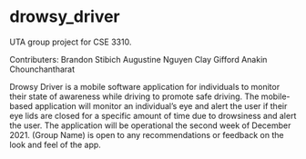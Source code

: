 # drowsy_driver
UTA group project for CSE 3310.

Contributers:
  Brandon Stibich
  Augustine Nguyen
  Clay Gifford
  Anakin Chounchantharat
  
Drowsy Driver is a mobile software application for individuals to monitor their state of awareness while driving to promote safe driving. The mobile-based application will monitor an individual’s eye and alert the user if their eye lids are closed for a specific amount of time due to drowsiness and alert the user. The application will be operational the second week of December 2021. (Group Name) is open to any recommendations or feedback on the look and feel of the app.  
